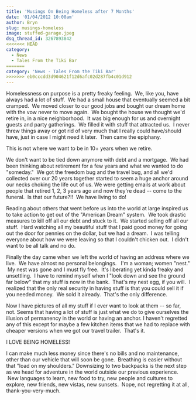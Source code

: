 ```yaml
---
title: 'Musings On Being Homeless after 7 Months'
date: '01/04/2012 10:00am'
author: Bryn
slug: musings-homeless
image: stuffed-garage.jpeg
dsq_thread_id: 3267893842
<<<<<<< HEAD
category:
  - News
  - Tales From the Tiki Bar
=======
category: 'News - Tales From the Tiki Bar'
>>>>>>> eb0cccdd3d904621f12d6afc02d287fb4c01d912
---
```


Homelessness on purpose is a pretty freaky feeling.  We, like you, have always had a lot of stuff.  We had a small house that eventually seemed a bit cramped.  We moved closer to our good jobs and bought our dream home with the vow never to move again.  We bought the house we thought we'd retire in, in a nice neighborhood.  It was big enough for us and overnight guests and party gatherings.  We filled it with stuff that attracted us.  I never threw things away or got rid of very much that I really could have/should have, just in case I might need it later.  Then came the epiphany.

This is not where we want to be in 10+ years when we retire.

We don't want to be tied down anymore with debt and a mortgage.  We had been thinking about retirement for a few years and what we wanted to do "someday."  We got the freedom bug and the travel bug, and all we'd collected over our 20 years together started to seem a huge anchor around our necks choking the life out of us. We were getting emails at work about people that retired 1, 2, 3 years ago and now they're dead -- come to the funeral.  Is that our future?!!  We have living to do!

Reading about others that went before us into the world at large inspired us to take action to get out of the "American Dream" system.  We took drastic measures to kill off all our debt and stuck to it.  We started selling off all our stuff.  Hard watching all my beautiful stuff that I paid good money for going out the door for pennies on the dollar, but we had a dream.  I was telling everyone about how we were leaving so that I couldn't chicken out.  I didn't want to be all talk and no do.

Finally the day came when we left the world of having an address where we live.  We have almost no personal belongings.   I'm a woman; women "nest."  My nest was gone and I must fly free.  It's liberating yet kinda freaky and unsettling.  I have to remind myself when I "look down and see the ground far below" that my stuff is now in the bank.  That's my nest egg, if you will.  I realized that the only real security in having stuff is that you could sell it if you needed money.  We sold it already.  That's the only difference.

Now I have pictures of all my stuff if I ever want to look at them -- so far, not. Seems that having a lot of stuff is just what we do to give ourselves the illusion of permanency in the world or having an anchor. I haven't regretted any of this except for maybe a few kitchen items that we had to replace with cheaper versions when we got our travel trailer.  That's it.

I LOVE BEING HOMELESS!

I can make much less money since there's no bills and no maintenance, other than our vehicle that will soon be gone.  Breathing is easier without that "load on my shoulders." Downsizing to two backpacks is the next step as we head for adventure in the world outside our previous experience.  New languages to learn, new food to try, new people and cultures to explore, new friends, new vistas, new sunsets.  Nope, not regretting it at all, thank-you-very-much.